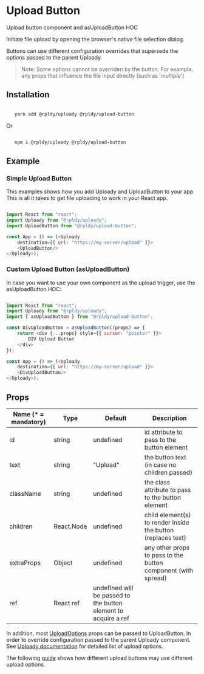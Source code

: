 
# Upload Button

Upload button component and asUploadButton HOC

Initiate file upload by opening the browser's native file selection dialog.

Buttons can use different configuration overrides that supersede the options passed to the parent Uploady. 

> Note: Some options cannot be overriden by the button. For example, any props that influence the file input directly (such as '_multiple_')

## Installation

```bash

   yarn add @rpldy/uploady @rpldy/upload-button 
```
>   

Or 

```bash

   npm i @rpldy/uploady @rpldy/upload-button 
```

## Example

### Simple Upload Button

This examples shows how you add Uploady and UploadButton to your app.
This is all it takes to get file uploading to work in your React app.

```javascript 

import React from "react";
import Uploady from "@rpldy/uploady";
import UploadButton from "@rpldy/upload-button";

const App = () => (<Uploady
    destination={{ url: "https://my-server/upload" }}>
    <UploadButton/>
</Uploady>);

```


### Custom Upload Button (asUploadButton)

In case you want to use your own component as the upload trigger, use the asUploadButton HOC:

```javascript

import React from "react";
import Uploady from "@rpldy/uploady";
import { asUploadButton } from "@rpldy/upload-button";

const DivUploadButton = asUploadButton((props) => {
    return <div {...props} style={{ cursor: "pointer" }}>
        DIV Upload Button
    </div>
});

const App = () => (<Uploady
    destination={{ url: "https://my-server/upload" }}>
    <DivUploadButton/>
</Uploady>);

```

## Props

| Name (* = mandatory) | Type          | Default       | Description  
| --------------       | ------------- | ------------- | -------------
| id             | string   | undefined | id attribute to pass to the button element
| text           | string   | "Upload"  | the button text (in case no children passed)
| className      | string   | undefined | the class attribute to pass to the button element
| children       | React.Node | undefined | child element(s) to render inside the button (replaces text)
| extraProps     | Object   | undefined | any other props to pass to the button component (with spread)
| ref            | React ref | undefined will be passed to the button element to acquire a ref

In addition, most [UploadOptions](../../shared/src/types.js#L104) props can be passed to UploadButton.
In order to override configuration passed to the parent Uploady component. 
See [Uploady documentation](../uploady#props) for detailed list of upload options.

The following [guide](../../../guides/DifferentConfiguration.md) shows how different upload buttons may use different upload options.